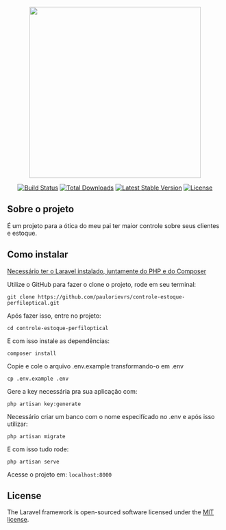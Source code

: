 <p align="center"><a href="https://laravel.com" target="_blank"><img src="https://raw.githubusercontent.com/laravel/art/master/logo-lockup/5%20SVG/2%20CMYK/1%20Full%20Color/laravel-logolockup-cmyk-red.svg" width="400"></a></p>

<p align="center">
<a href="https://travis-ci.org/laravel/framework"><img src="https://travis-ci.org/laravel/framework.svg" alt="Build Status"></a>
<a href="https://packagist.org/packages/laravel/framework"><img src="https://poser.pugx.org/laravel/framework/d/total.svg" alt="Total Downloads"></a>
<a href="https://packagist.org/packages/laravel/framework"><img src="https://poser.pugx.org/laravel/framework/v/stable.svg" alt="Latest Stable Version"></a>
<a href="https://packagist.org/packages/laravel/framework"><img src="https://poser.pugx.org/laravel/framework/license.svg" alt="License"></a>
</p>

## Sobre o projeto
É um projeto para a ótica do meu pai ter maior controle sobre seus clientes e estoque.

## Como instalar
<a href="https://laravel.com/docs/7.x/installation#:~:text=If%20you%20installed%20Laravel%20via,env%20environment%20file."> Necessário ter o Laravel instalado, juntamente do PHP e do Composer </a>

Utilize o GitHub para fazer o clone o projeto, rode em seu terminal:

`git clone https://github.com/paulorievrs/controle-estoque-perfiloptical.git
`

Após fazer isso, entre no projeto:

`cd controle-estoque-perfiloptical`

E com isso instale as dependências:

`composer install`

Copie e cole o arquivo .env.example transformando-o em .env

`cp .env.example .env`

Gere a key necessária pra sua aplicação com:

`php artisan key:generate`

Necessário criar um banco com o nome especifícado no .env e após isso utilizar:

`php artisan migrate`

E com isso tudo rode:

`php artisan serve`

Acesse o projeto em: `localhost:8000`

## License

The Laravel framework is open-sourced software licensed under the [MIT license](https://opensource.org/licenses/MIT).
